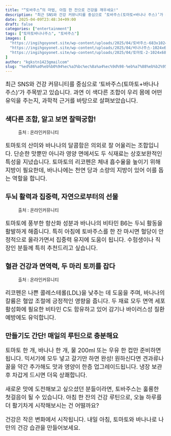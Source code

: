 ```yaml
---
title: "“토바주스”의 마법, 아침 한 잔으로 건강을 깨우세요!"
description: "최근 SNS와 건강 커뮤니티를 중심으로 ‘토바주스(토마토+바나나 주스)’가 주목받고 있습니다. 과연 이 색다른 조합이 우리 몸에 어떤 유익을 주는지, 과학적 근거를 바탕으로 살펴보았습니다."
date: 2025-04-09T23:48:34+09:00
draft: false
categories: ["entertainment"]
tags: ["토마토바나나주스", "토바주스"]
images: [
  "https://ingihgoyonet.site/wp-content/uploads/2025/04/토바주스-683x1024.png"
  "https://ingihgoyonet.site/wp-content/uploads/2025/04/비나나주스-1024x683.jpg"
  "https://ingihgoyonet.site/wp-content/uploads/2025/04/토마토-2-1024x683.jpg"
]
author: "kgkstn1423gmailcom"
slug: "%ed%86%a0%eb%b0%94%ec%a3%bc%ec%8a%a4%ec%9d%98-%eb%a7%88%eb%b2%95-%ec%95%84%ec%b9%a8-%ed%95%9c-%ec%9e%94%ec%9c%bc%eb%a1%9c-%ea%b1%b4%ea%b0%95%ec%9d%84-%ea%b9%a8%ec%9a%b0%ec%84%b8"
---
```


<p style="font-size:18px">최근 SNS와 건강 커뮤니티를 중심으로 ‘토바주스(토마토+바나나 주스)’가 주목받고 있습니다. 과연 이 색다른 조합이 우리 몸에 어떤 유익을 주는지, 과학적 근거를 바탕으로 살펴보았습니다.</p> <h2 ><strong>색다른 조합, 알고 보면 찰떡궁합!</strong></h2> <figure ><img src="https://ingihgoyonet.site/wp-content/uploads/2025/04/토바주스-683x1024.png" alt="" style="aspect-ratio:16/9;object-fit:cover"/><figcaption >출처 : 온라인커뮤니티</figcaption></figure> <p style="font-size:18px">토마토의 산미와 바나나의 달콤함은 의외로 잘 어울리는 조합입니다. 단순한 맛뿐만 아니라 영양 면에서도 두 식재료는 상호보완적인 특성을 지녔습니다. 토마토의 리코펜은 체내 흡수율을 높이기 위해 지방이 필요한데, 바나나에는 천연 당과 소량의 지방이 있어 이를 돕는 역할을 합니다.</p> <h2 >두뇌 활력과 집중력, 자연으로부터의 선물</h2> <figure ><img src="https://ingihgoyonet.site/wp-content/uploads/2025/04/비나나주스-1024x683.jpg" alt="" style="aspect-ratio:16/9;object-fit:cover"/><figcaption >출처 : 온라인커뮤니티</figcaption></figure> <p style="font-size:18px">토마토에 풍부한 항산화 성분과 바나나의 비타민 B6는 두뇌 활동을 활발하게 해줍니다. 특히 아침에 토바주스를 한 잔 마시면 혈당이 안정적으로 올라가면서 집중력 유지에 도움이 됩니다. 수험생이나 직장인 분들께 특히 추천드리고 싶습니다.</p> <h2 >혈관 건강과 면역력, 두 마리 토끼를 잡다</h2> <figure ><img src="https://ingihgoyonet.site/wp-content/uploads/2025/04/토마토-2-1024x683.jpg" alt="" style="aspect-ratio:16/9;object-fit:cover"/><figcaption >출처 : 온라인커뮤니티</figcaption></figure> <p style="font-size:18px">리코펜은 나쁜 콜레스테롤(LDL)을 낮추는 데 도움을 주며, 바나나의 칼륨은 혈압 조절에 긍정적인 영향을 줍니다. 두 재료 모두 면역 세포 활성화에 필요한 비타민 C도 함유하고 있어 감기나 바이러스성 질환 예방에도 유익합니다.</p> <h2 >만들기도 간단! 매일의 루틴으로 충분해요</h2> <p style="font-size:18px">토마토 한 개, 바나나 한 개, 물 200ml 또는 우유 한 컵만 준비하면 됩니다. 믹서기에 모두 넣고 갈기만 하면 완성! 원하신다면 견과류나 꿀을 약간 추가해도 맛과 영양이 한층 업그레이드됩니다. 냉장 보관 후 차갑게 드시면 더욱 상쾌합니다.</p> <p style="font-size:18px">새로운 맛에 도전해보고 싶으셨던 분들이라면, 토바주스는 훌륭한 첫걸음이 될 수 있습니다. 아침 한 잔의 건강 루틴으로, 오늘 하루를 더 활기차게 시작해보시는 건 어떨까요?</p> <p style="font-size:18px">건강은 작은 변화에서 시작됩니다. 내일 아침, 토마토와 바나나로 나만의 건강 습관을 만들어보세요.</p>